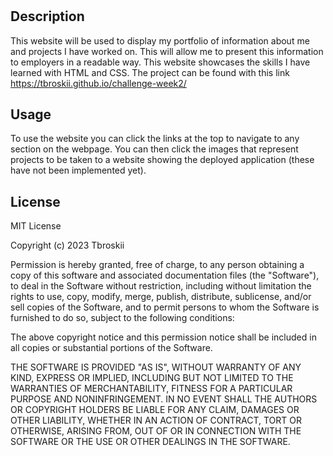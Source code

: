 # <My Portfolio Website>

## Description

This website will be used to display my portfolio of information about me and projects I have worked on.
This will allow me to present this information to employers in a readable way.
This website showcases the skills I have learned with HTML and CSS.
The project can be found with this link https://tbroskii.github.io/challenge-week2/

## Usage
To use the website you can click the links at the top to navigate to any section on the webpage.
You can then click the images that represent projects to be taken to a website showing the deployed application (these have not been implemented yet).

## License
MIT License

Copyright (c) 2023 Tbroskii

Permission is hereby granted, free of charge, to any person obtaining a copy
of this software and associated documentation files (the "Software"), to deal
in the Software without restriction, including without limitation the rights
to use, copy, modify, merge, publish, distribute, sublicense, and/or sell
copies of the Software, and to permit persons to whom the Software is
furnished to do so, subject to the following conditions:

The above copyright notice and this permission notice shall be included in all
copies or substantial portions of the Software.

THE SOFTWARE IS PROVIDED "AS IS", WITHOUT WARRANTY OF ANY KIND, EXPRESS OR
IMPLIED, INCLUDING BUT NOT LIMITED TO THE WARRANTIES OF MERCHANTABILITY,
FITNESS FOR A PARTICULAR PURPOSE AND NONINFRINGEMENT. IN NO EVENT SHALL THE
AUTHORS OR COPYRIGHT HOLDERS BE LIABLE FOR ANY CLAIM, DAMAGES OR OTHER
LIABILITY, WHETHER IN AN ACTION OF CONTRACT, TORT OR OTHERWISE, ARISING FROM,
OUT OF OR IN CONNECTION WITH THE SOFTWARE OR THE USE OR OTHER DEALINGS IN THE
SOFTWARE.